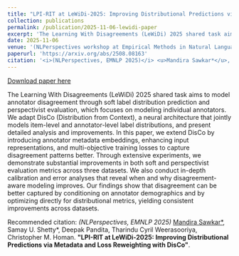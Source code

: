 ```yaml
---
title: "LPI-RIT at LeWiDi-2025: Improving Distributional Predictions via Metadata and Loss Reweighting with DisCo"
collection: publications
permalink: /publication/2025-11-06-lewidi-paper
excerpt: 'The Learning With Disagreements (LeWiDi) 2025 shared task aims to model annotator disagreement through soft label distribution prediction and perspectivist evaluation, which focuses on modeling individual annotators. We adapt DisCo (Distribution from Context), a neural architecture that jointly models item-level and annotator-level label distributions, and present detailed analysis and improvements. In this paper, we extend DisCo by introducing annotator metadata embeddings, enhancing input representations, and multi-objective training losses to capture disagreement patterns better. Through extensive experiments, we demonstrate substantial improvements in both soft and perspectivist evaluation metrics across three datasets. We also conduct in-depth calibration and error analyses that reveal when and why disagreement-aware modeling improves. Our findings show that disagreement can be better captured by conditioning on annotator demographics and by optimizing directly for distributional metrics, yielding consistent improvements across datasets.'
date: 2025-11-06
venue: '(NLPerspectives workshop at Empirical Methods in Natural Language Processing (EMNLP) 2025.)'
paperurl: 'https://arxiv.org/abs/2508.08163'
citation: '<i>(NLPerspectives, EMNLP 2025)</i> <u>Mandira Sawkar*</u>, Samay U. Shetty*, Deepak Pandita, Tharindu Cyril Weerasooriya, Christopher M. Homan. <b>&quot;LPI-RIT at LeWiDi-2025: Improving Distributional Predictions via Metadata and Loss Reweighting with DisCo&quot;</b>.'
---
```


<a href='https://arxiv.org/abs/2508.08163'>Download paper here</a>

The Learning With Disagreements (LeWiDi) 2025 shared task aims to model annotator disagreement through soft label distribution prediction and perspectivist evaluation, which focuses on modeling individual annotators. We adapt DisCo (Distribution from Context), a neural architecture that jointly models item-level and annotator-level label distributions, and present detailed analysis and improvements. In this paper, we extend DisCo by introducing annotator metadata embeddings, enhancing input representations, and multi-objective training losses to capture disagreement patterns better. Through extensive experiments, we demonstrate substantial improvements in both soft and perspectivist evaluation metrics across three datasets. We also conduct in-depth calibration and error analyses that reveal when and why disagreement-aware modeling improves. Our findings show that disagreement can be better captured by conditioning on annotator demographics and by optimizing directly for distributional metrics, yielding consistent improvements across datasets.

Recommended citation: <i>(NLPerspectives, EMNLP 2025)</i> <u>Mandira Sawkar*</u>, Samay U. Shetty*, Deepak Pandita, Tharindu Cyril Weerasooriya, Christopher M. Homan. <b>"LPI-RIT at LeWiDi-2025: Improving Distributional Predictions via Metadata and Loss Reweighting with DisCo"</b>.